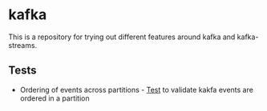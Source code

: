 # kafka
This is a repository for trying out different features around kafka and kafka-streams.

## Tests
 - Ordering of events across partitions - [Test](./src/test/kotlin/ayansen/playground/kafka/mirror/EventOrderingIT.kt) to validate kakfa events are ordered in a partition 
   

